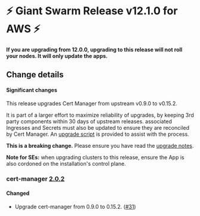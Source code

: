 # :zap: Giant Swarm Release v12.1.0 for AWS :zap:

**If you are upgrading from 12.0.0, upgrading to this release will not roll your nodes. It will only update the apps.**

## Change details

#### Significant changes

This release upgrades Cert Manager from upstream v0.9.0 to v0.15.2.

It is part of a larger effort to maximize reliability of upgrades, by keeping 3rd party components within 30 days of upstream releases. 
associated Ingresses and Secrets must also be updated to ensure they are reconciled by Cert Manager. An
[upgrade script](https://github.com/giantswarm/cert-manager-app/blob/master/files/migrate-v090-to-v200.sh)
is provided to assist with the process.

**This is a breaking change.** Please ensure you have read the [upgrade notes](https://github.com/giantswarm/cert-manager-app#upgrading-from-v090-giant-swarm-app-v108-to-20x).

**Note for SEs:** when upgrading clusters to this release, ensure the App is also cordoned on the installation's
control plane.

### cert-manager [2.0.2](https://github.com/giantswarm/cert-manager-app/releases/tag/v2.0.2)

#### Changed

- Upgrade cert-manager from 0.9.0 to 0.15.2. ([#31](https://github.com/giantswarm/cert-manager-app/pull/31))
